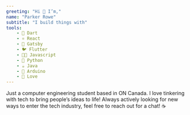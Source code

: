 ```yaml
---
greeting: "Hi ️👋 I’m,"
name: "Parker Rowe"
subtitle: "I build things with"
tools:
    - 🎯 Dart
    - ⚛ React
    - 🎩 Gatsby
    - 🐦 Flutter
    - 👨‍💻 Javascript
    - 🐍 Python
    - ☕ Java
    - 💾 Arduino
    - 💖 Love
---
```


Just a computer engineering student based in ON Canada. I love tinkering with tech to bring people’s ideas to life! Always actively looking for new ways to enter the tech industry, feel free to reach out for a chat! ☕
